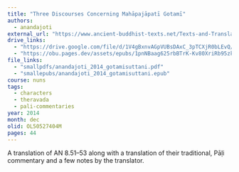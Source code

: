 ```yaml
---
title: "Three Discourses Concerning Mahāpajāpatī Gotamī"
authors:
  - anandajoti
external_url: "https://www.ancient-buddhist-texts.net/Texts-and-Translations/Gotamisuttani/index.htm"
drive_links:
  - "https://drive.google.com/file/d/1V4gBxnvAGpVUBsDAxC_3pTCXjR0bLEvQ/view?usp=drivesdk"
  - "https://obu.pages.dev/assets/epubs/1pnNBaag625rbBTrK-Kv80XriRb95zke6.epub"
file_links:
  - "smallpdfs/anandajoti_2014_gotamisuttani.pdf"
  - "smallepubs/anandajoti_2014_gotamisuttani.epub"
course: nuns
tags:
  - characters
  - theravada
  - pali-commentaries
year: 2014
month: dec
olid: OL50527404M
pages: 44
---
```


A translation of AN 8.51–53 along with a translation of their traditional, Pāḷi commentary and a few notes by the translator.
